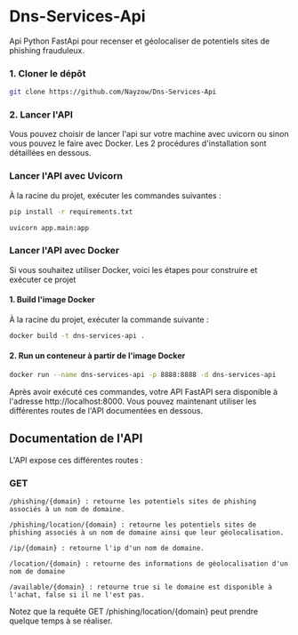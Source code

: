 # Dns-Services-Api

Api Python FastApi pour recenser et géolocaliser de potentiels sites de phishing frauduleux.

### 1. Cloner le dépôt

```bash
git clone https://github.com/Nayzow/Dns-Services-Api
```

### 2. Lancer l'API

Vous pouvez choisir de lancer l'api sur votre machine avec uvicorn ou sinon vous pouvez le faire avec Docker. Les 2 procédures d'installation sont détaillées en dessous.

### Lancer l'API avec Uvicorn

À la racine du projet, exécuter les commandes suivantes :

```bash
pip install -r requirements.txt
```

```bash
uvicorn app.main:app
```

### Lancer l'API avec Docker

Si vous souhaitez utiliser Docker, voici les étapes pour construire et exécuter ce projet

#### 1. Build l'image Docker

À la racine du projet, exécuter la commande suivante :

```bash
docker build -t dns-services-api .
```

#### 2. Run un conteneur à partir de l'image Docker

```bash
docker run --name dns-services-api -p 8888:8888 -d dns-services-api
```

Après avoir exécuté ces commandes, votre API FastAPI sera disponible à l'adresse http://localhost:8000.
Vous pouvez maintenant utiliser les différentes routes de l'API documentées en dessous.

## Documentation de l'API

L'API expose ces différentes routes :

### GET

```
/phishing/{domain} : retourne les potentiels sites de phishing associés à un nom de domaine.
```

```
/phishing/location/{domain} : retourne les potentiels sites de phishing associés à un nom de domaine ainsi que leur géolocalisation.
```

```
/ip/{domain} : retourne l'ip d'un nom de domaine.
```

```
/location/{domain} : retourne des informations de géolocalisation d'un nom de domaine
```

```
/available/{domain} : retourne true si le domaine est disponible à l'achat, false si il ne l'est pas.
```

Notez que la requête GET /phishing/location/{domain} peut prendre quelque temps à se réaliser.
